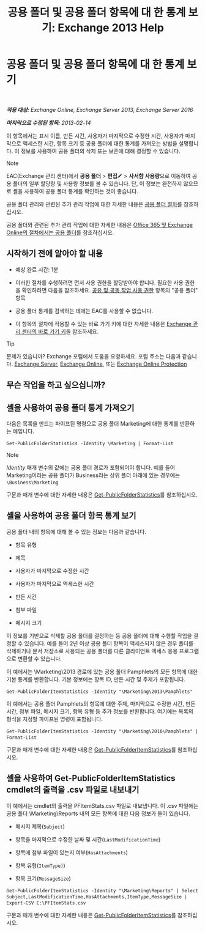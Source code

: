 ﻿---
title: '공용 폴더 및 공용 폴더 항목에 대 한 통계 보기: Exchange 2013 Help'
TOCTitle: 공용 폴더 및 공용 폴더 항목에 대 한 통계 보기
ms:assetid: 4e412710-9a74-4649-ab01-502e969a7eda
ms:mtpsurl: https://technet.microsoft.com/ko-kr/library/Aa997949(v=EXCHG.150)
ms:contentKeyID: 50483098
ms.date: 05/22/2018
mtps_version: v=EXCHG.150
ms.translationtype: MT
---

# 공용 폴더 및 공용 폴더 항목에 대 한 통계 보기

 

_**적용 대상:** Exchange Online, Exchange Server 2013, Exchange Server 2016_

_**마지막으로 수정된 항목:** 2013-02-14_

이 항목에서는 표시 이름, 만든 시간, 사용자가 마지막으로 수정한 시간, 사용자가 마지막으로 액세스한 시간, 항목 크기 등 공용 폴더에 대한 통계를 가져오는 방법을 설명합니다. 이 정보를 사용하여 공용 폴더의 삭제 또는 보존에 대해 결정할 수 있습니다.


> [!NOTE]
> EAC(Exchange 관리 센터)에서 <STRONG>공용 폴더</STRONG> &gt; <STRONG>편집</STRONG><IMG title="편집 아이콘" alt="편집 아이콘" src="images/JJ218640.6f53ccb2-1f13-4c02-bea0-30690e6ea71d(EXCHG.150).gif"> &gt; <STRONG>사서함 사용량</STRONG>으로 이동하여 공용 폴더의 일부 할당량 및 사용량 정보를 볼 수 있습니다. 단, 이 정보는 완전하지 않으므로 셸을 사용하여 공용 폴더 통계를 확인하는 것이 좋습니다.



공용 폴더 관리와 관련된 추가 관리 작업에 대한 자세한 내용은 [공용 폴더 절차](public-folder-procedures-exchange-2013-help.md)를 참조하십시오.

공용 폴더와 관련된 추가 관리 작업에 대한 자세한 내용은 [Office 365 및 Exchange Online의 절차에서는 공용 폴더](https://technet.microsoft.com/ko-kr/library/jj966272\(v=exchg.150\))를 참조하십시오.

## 시작하기 전에 알아야 할 내용

  - 예상 완료 시간: 1분

  - 이러한 절차를 수행하려면 먼저 사용 권한을 할당받아야 합니다. 필요한 사용 권한을 확인하려면 다음을 참조하세요. [공유 및 공동 작업 사용 권한](sharing-and-collaboration-permissions-exchange-2013-help.md) 항목의 "공용 폴더" 항목

  - 공용 폴더 통계를 검색하는 데에는 EAC를 사용할 수 없습니다.

  - 이 항목의 절차에 적용할 수 있는 바로 가기 키에 대한 자세한 내용은 [Exchange 관리 센터의 바로 가기 키](keyboard-shortcuts-in-the-exchange-admin-center-exchange-online-protection-help.md)을 참조하세요.


> [!TIP]
> 문제가 있습니까? Exchange 포럼에서 도움을 요청하세요. 포럼 주소는 다음과 같습니다. <A href="https://go.microsoft.com/fwlink/p/?linkid=60612">Exchange Server</A>, <A href="https://go.microsoft.com/fwlink/p/?linkid=267542">Exchange Online</A>, 또는 <A href="https://go.microsoft.com/fwlink/p/?linkid=285351">Exchange Online Protection</A>



## 무슨 작업을 하고 싶으십니까?

## 셸을 사용하여 공용 폴더 통계 가져오기

다음은 목록을 만드는 파이프된 명령으로 공용 폴더 Marketing에 대한 통계를 반환하는 예입니다.

    Get-PublicFolderStatistics -Identity \Marketing | Format-List


> [!NOTE]
> <EM>Identity</EM> 매개 변수의 값에는 공용 폴더 경로가 포함되어야 합니다. 예를 들어 Marketing이라는 공용 폴더가 Business라는 상위 폴더 아래에 있는 경우에는 <CODE>\Business\Marketing</CODE>



구문과 매개 변수에 대한 자세한 내용은 [Get-PublicFolderStatistics](https://technet.microsoft.com/ko-kr/library/aa998663\(v=exchg.150\))를 참조하십시오.

## 셸을 사용하여 공용 폴더 항목 통계 보기

공용 폴더 내의 항목에 대해 볼 수 있는 정보는 다음과 같습니다.

  - 항목 유형

  - 제목

  - 사용자가 마지막으로 수정한 시간

  - 사용자가 마지막으로 액세스한 시간

  - 만든 시간

  - 첨부 파일

  - 메시지 크기

이 정보를 기반으로 삭제할 공용 폴더를 결정하는 등 공용 폴더에 대해 수행할 작업을 결정할 수 있습니다. 예를 들어 2년 이상 공용 폴더 항목이 액세스되지 않은 경우 폴더를 삭제하거나 문서 저장소로 사용되는 공용 폴더를 다른 클라이언트 액세스 응용 프로그램으로 변환할 수 있습니다.

이 예에서는 \\Marketing\\2013 경로에 있는 공용 폴더 Pamphlets의 모든 항목에 대한 기본 통계를 반환합니다. 기본 정보에는 항목 ID, 만든 시간 및 주제가 포함됩니다.

    Get-PublicFolderItemStatistics -Identity "\Marketing\2013\Pamphlets"

이 예에서는 공용 폴더 Pamphlets의 항목에 대한 주제, 마지막으로 수정한 시간, 만든 시간, 첨부 파일, 메시지 크기, 항목 유형 등 추가 정보를 반환합니다. 여기에는 목록의 형식을 지정할 파이프된 명령이 포함됩니다.

    Get-PublicFolderItemStatistics -Identity "\Marketing\2010\Pamphlets" | Format-List

구문과 매개 변수에 대한 자세한 내용은 [Get-PublicFolderItemStatistics](https://technet.microsoft.com/ko-kr/library/ee332344\(v=exchg.150\))를 참조하십시오.

## 셸을 사용하여 Get-PublicFolderItemStatistics cmdlet의 출력을 .csv 파일로 내보내기

이 예에서는 cmdlet의 출력을 PFItemStats.csv 파일로 내보냅니다. 이 .csv 파일에는 공용 폴더 \\Marketing\\Reports 내의 모든 항목에 대한 다음 정보가 들어 있습니다.

  - 메시지 제목(`Subject`)

  - 항목을 마지막으로 수정한 날짜 및 시간(`LastModificationTime`)

  - 항목에 첨부 파일이 있는지 여부(`HasAttachments`)

  - 항목 유형(`ItemType)`)

  - 항목 크기(`MessageSize`)

<!-- end list -->

    Get-PublicFolderItemStatistics -Identity "\Marketing\Reports" | Select Subject,LastModificationTime,HasAttachments,ItemType,MessageSize | Export-CSV C:\PFItemStats.csv

구문과 매개 변수에 대한 자세한 내용은 [Get-PublicFolderItemStatistics](https://technet.microsoft.com/ko-kr/library/ee332344\(v=exchg.150\))를 참조하십시오.

